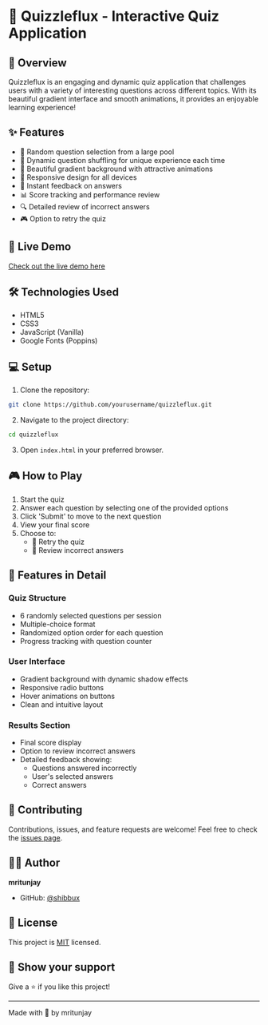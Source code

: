 # 🎯 Quizzleflux - Interactive Quiz Application




## 🌟 Overview

Quizzleflux is an engaging and dynamic quiz application that challenges users with a variety of interesting questions across different topics. With its beautiful gradient interface and smooth animations, it provides an enjoyable learning experience!

## ✨ Features

- 🎲 Random question selection from a large pool
- 🔄 Dynamic question shuffling for unique experience each time
- 🎨 Beautiful gradient background with attractive animations
- 📱 Responsive design for all devices
- 🎯 Instant feedback on answers
- 📊 Score tracking and performance review
- 🔍 Detailed review of incorrect answers
- 🎮 Option to retry the quiz

## 🚀 Live Demo

[Check out the live demo here](https://quizzleflux.netlify.app/)

## 🛠️ Technologies Used

- HTML5
- CSS3
- JavaScript (Vanilla)
- Google Fonts (Poppins)

## 💻 Setup

1. Clone the repository:
```bash
git clone https://github.com/yourusername/quizzleflux.git
```

2. Navigate to the project directory:
```bash
cd quizzleflux
```

3. Open `index.html` in your preferred browser.

## 🎮 How to Play

1. Start the quiz
2. Answer each question by selecting one of the provided options
3. Click 'Submit' to move to the next question
4. View your final score
5. Choose to:
   - 🔄 Retry the quiz
   - 📝 Review incorrect answers

## 🌟 Features in Detail

### Quiz Structure
- 6 randomly selected questions per session
- Multiple-choice format
- Randomized option order for each question
- Progress tracking with question counter

### User Interface
- Gradient background with dynamic shadow effects
- Responsive radio buttons
- Hover animations on buttons
- Clean and intuitive layout

### Results Section
- Final score display
- Option to review incorrect answers
- Detailed feedback showing:
  - Questions answered incorrectly
  - User's selected answers
  - Correct answers

## 🤝 Contributing

Contributions, issues, and feature requests are welcome! Feel free to check the [issues page](your_issues_url_here).

## 👨‍💻 Author

**mritunjay**

- GitHub: [@shibbux](https://github.com/mritunjay121003)

## 📝 License

This project is [MIT](LICENSE) licensed.

## 🌟 Show your support

Give a ⭐️ if you like this project!

---
Made with 💖 by mritunjay
